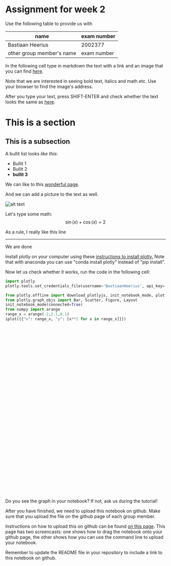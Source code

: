
# Assignment for week 2

Use the following table to provide us with

|name | exam number|
|----|----|
|Bastiaan Heerius| 2002377|
|other group member's name| exam number|

In the following cell type in markdown the text with a link and an image that you can find [here](http://janboone.github.io/programming-for-economists/_downloads/markdown_text_programming_for_economists.html).

Note that we are interested in seeing bold text, italics and math etc. Use your browser to find the image's address.

After you type your text, press SHIFT-ENTER and check whether the text looks the same as [here](http://janboone.github.io/programming-for-economists/_downloads/markdown_text_programming_for_economists.html).

# This is a section

## This is a subsection

A bullit list looks *like this*:
* Bullit 1
* Bullit 2
* **bullit 3**

We can like to this [wonderful page](http://janboone.github.io/programming-for-economists/index.html).

And we can add a picture to the text as well.

![alt text](http://images2.mtv.com/uri/mgid:file:docroot:mtv.com:/crop-images/2013/11/05/the_who_umg.jpg?enlarge=false&maxdimension=1300&matte=true&matteColor=black&quality=0.85)

Let's type some math:
$$
\sin(x)+\cos(x)=2
$$

As a rule, I really like this line

----

We are done


Install plotly on your computer using these [instructions to install plotly.](https://plot.ly/python/getting-started/) Note that with anaconda you can use "conda install plotly" instead of "pip install".

Now let us check whether it works, run the code in the following cell:


```python
import plotly 
plotly.tools.set_credentials_file(username='BastiaanHeerius', api_key='N3KgqSJfyIpANnoMjfbn')
```


```python
from plotly.offline import download_plotlyjs, init_notebook_mode, plot, iplot
from plotly.graph_objs import Bar, Scatter, Figure, Layout
init_notebook_mode(connected=True)
from numpy import arange
range_x = arange(-2,2.1,0.1)
iplot([{"x": range_x, "y": [x**2 for x in range_x]}])
```


<script>requirejs.config({paths: { 'plotly': ['https://cdn.plot.ly/plotly-latest.min']},});if(!window.Plotly) {{require(['plotly'],function(plotly) {window.Plotly=plotly;});}}</script>



<div id="c77edb5d-899b-4f77-a5c0-50a4637ab3ea" style="height: 525px; width: 100%;" class="plotly-graph-div"></div><script type="text/javascript">require(["plotly"], function(Plotly) { window.PLOTLYENV=window.PLOTLYENV || {};window.PLOTLYENV.BASE_URL="https://plot.ly";Plotly.newPlot("c77edb5d-899b-4f77-a5c0-50a4637ab3ea", [{"x": [-2.0, -1.9, -1.7999999999999998, -1.6999999999999997, -1.5999999999999996, -1.4999999999999996, -1.3999999999999995, -1.2999999999999994, -1.1999999999999993, -1.0999999999999992, -0.9999999999999991, -0.899999999999999, -0.7999999999999989, -0.6999999999999988, -0.5999999999999988, -0.49999999999999867, -0.3999999999999986, -0.2999999999999985, -0.1999999999999984, -0.09999999999999831, 1.7763568394002505e-15, 0.10000000000000187, 0.20000000000000195, 0.30000000000000204, 0.40000000000000213, 0.5000000000000022, 0.6000000000000023, 0.7000000000000024, 0.8000000000000025, 0.9000000000000026, 1.0000000000000027, 1.1000000000000028, 1.2000000000000028, 1.300000000000003, 1.400000000000003, 1.500000000000003, 1.6000000000000032, 1.7000000000000033, 1.8000000000000034, 1.9000000000000035, 2.0000000000000036], "y": [4.0, 3.61, 3.2399999999999993, 2.8899999999999992, 2.5599999999999987, 2.2499999999999987, 1.9599999999999984, 1.6899999999999984, 1.4399999999999984, 1.2099999999999982, 0.9999999999999982, 0.8099999999999983, 0.6399999999999983, 0.4899999999999984, 0.3599999999999985, 0.24999999999999867, 0.15999999999999887, 0.0899999999999991, 0.03999999999999936, 0.009999999999999662, 3.1554436208840472e-30, 0.010000000000000373, 0.040000000000000785, 0.09000000000000123, 0.1600000000000017, 0.2500000000000022, 0.36000000000000276, 0.4900000000000034, 0.640000000000004, 0.8100000000000046, 1.0000000000000053, 1.210000000000006, 1.4400000000000068, 1.6900000000000077, 1.9600000000000084, 2.2500000000000093, 2.5600000000000103, 2.8900000000000112, 3.240000000000012, 3.610000000000013, 4.000000000000014]}], {}, {"showLink": true, "linkText": "Export to plot.ly"})});</script>


Do you see the graph in your notebook? If not, ask us during the tutorial!

After you have finished, we need to upload this notebook on github. Make sure that you upload the file on the github page of each group member.

Instructions on how to upload this on github can be found [on this page](http://janboone.github.io/programming-for-economists/github.html). This page has two screencasts: one shows how to drag the notebook onto your github page, the other shows how you can use the command line to upload your notebook.


Remember to update the README file in your repository to include a link to this notebook on github.


